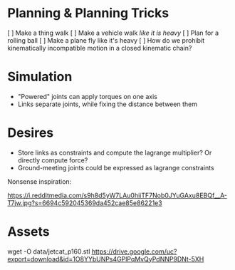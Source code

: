 # Planning & Planning Tricks

[ ] Make a thing walk
[ ] Make a vehicle walk *like it is heavy*
[ ] Plan for a rolling ball
[ ] Make a plane fly like it's heavy
[ ] How do we prohibit kinematically incompatible motion in a closed kinematic chain?


# Simulation
* "Powered" joints can apply torques on one axis
* Links separate joints, while fixing the distance between them

# Desires
* Store links as constraints and compute the lagrange multiplier? Or directly compute force?
* Ground-meeting joints could be expressed as lagrange constraints

Nonsense inspiration:

https://i.redditmedia.com/s9h8d5yW7LAu0hiiTF7Nob0JYuGAxu8EBQf__A-T7jw.jpg?s=6694c592045369da452cae85e86221e3


# Assets
wget -O data/jetcat_p160.stl https://drive.google.com/uc?export=download&id=1O8YYbUNPs4GPlPqMvQyPdNNP9DNt-5XH